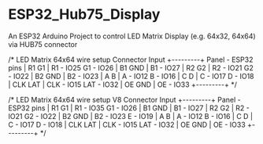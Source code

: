 # ESP32_Hub75_Display
An ESP32 Arduino Project to control LED Matrix Display (e.g. 64x32, 64x64) via HUB75 connector

/*
   LED Matrix 64x64 wire setup
   Connector Input
   +---------+      Panel - ESP32 pins
   |  R1 G1  |      R1   - IO25      G1   - IO26
   |  B1 GND |      B1   - IO27
   |  R2 G2  |      R2   - IO21      G2   - IO22
   |  B2 GND |      B2   - IO23
   |   A B   |      A    - IO12      B    - IO16
   |   C D   |      C    - IO17      D    - IO18
   | CLK LAT |      CLK  - IO15      LAT  - IO32
   |  OE GND |      OE   - IO33
   +---------+
*/

/*
   LED Matrix 64x64 wire setup V8
   Connector Input
   +---------+      Panel - ESP32 pins
   |  R1 G1  |      R1   - IO35      G1   - IO26
   |  B1 GND |      B1   - IO27
   |  R2 G2  |      R2   - IO21      G2   - IO22
   |  B2 GND |      B2   - IO23      E    - IO19
   |   A B   |      A    - IO12      B    - IO16
   |   C D   |      C    - IO17      D    - IO18
   | CLK LAT |      CLK  - IO15      LAT  - IO32
   |  OE GND |      OE   - IO33
   +---------+
*/
